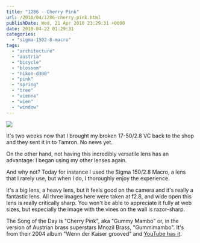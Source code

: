 ```yaml
---
title: "1286 - Cherry Pink"
url: /2010/04/1286-cherry-pink.html
publishDate: Wed, 21 Apr 2010 23:29:31 +0000
date: 2010-04-22 01:29:31
categories: 
  - "sigma-1502-8-macro"
tags: 
  - "architecture"
  - "austria"
  - "bicycle"
  - "blossom"
  - "nikon-d300"
  - "pink"
  - "spring"
  - "tree"
  - "vienna"
  - "wien"
  - "window"
---
```

<a target="_blank" href="https://d25zfm9zpd7gm5.cloudfront.net/1200x1200/2010/20100421_084134_ps.jpg"><img src="https://d25zfm9zpd7gm5.cloudfront.net/0600x0600/2010/20100421_084134_ps.jpg" /></a>

It's two weeks now that I brought my broken 17-50/2.8 VC back to the shop and they sent it in to Tamron. No news yet.

<a target="_blank" href="https://d25zfm9zpd7gm5.cloudfront.net/1200x1200/2010/20100421_082523_ps.jpg"><img style="margin: 0pt 0px 0pt 10px; float: right;" src="https://d25zfm9zpd7gm5.cloudfront.net/0150x0150/2010/20100421_082523_ps.jpg" alt="" border="0" /></a> On the other hand, not having this incredibly versatile lens has an advantage: I began using my other lenses again. 

<a target="_blank" href="https://d25zfm9zpd7gm5.cloudfront.net/1200x1200/2010/20100421_083430_ps.jpg"><img style="margin: 0pt 10px 0pt 0px; float: left;" src="https://d25zfm9zpd7gm5.cloudfront.net/0150x0150/2010/20100421_083430_ps.jpg" alt="" border="0" /></a> And why not? Today for instance I used the Sigma 150/2.8 Macro, a lens that I rarely use, but when I do, I thoroughly enjoy the experience.

It's a big lens, a heavy lens, but it feels good on the camera and it's really a fantastic lens. All three images here were taken at f2.8, and wide open this lens is really critically sharp. You won't be able to appreciate it fully at web sizes, but especially the image with the vines on the wall is razor-sharp.

 The Song of the Day is "Cherry Pink", aka "Gummy Mambo" or, in the version of Austrian brass superstars Mnozil Brass, "Gummimambo". It's from their 2004 album "Wenn der Kaiser grooved" and <a target="_blank" href="http://www.youtube.com/watch?v=rxFwJxlAGW8&feature=related">YouTube has it</a>.

